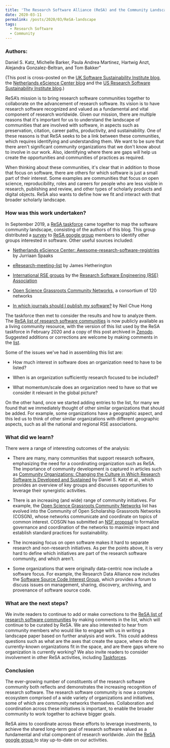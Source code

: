 ```yaml
---
title: 'The Research Software Alliance (ReSA) and the Community Landscape'
date: 2020-03-11
permalink: /posts/2020/03/ReSA-landscape
tags:
  - Research Software
  - Community
---
```


### Authors: 
Daniel S. Katz, Michelle Barker, Paula Andrea Martinez, Hartwig Anzt, Alejandra Gonzalez-Beltran, and Tom Bakker"

(This post is cross-posted on the [UK Software Sustainability Institute blog](https://software.ac.uk/blog/2020-03-11-research-software-alliance-resa-and-community-landscape), the [Netherlands eScience Center blog](https://blog.esciencecenter.nl/the-research-software-alliance-resa-and-the-community-landscape-9b8a6290ebb3) and the [US Research Software Sustainability Institute blog](http://urssi.us/blog/2020/03/11/the-research-software-alliance-resa-and-the-community-landscape/).)


ReSA’s mission is to bring research software communities together to collaborate on the advancement of research software. Its vision is to have research software recognized and valued as a fundamental and vital component of research worldwide. Given our mission, there are multiple reasons that it's important for us to understand the landscape of communities that are involved with software, in aspects such as preservation, citation, career paths, productivity, and sustainability. One of these reasons is that ReSA seeks to be a link between these communities, which requires identifying and understanding them. We want to be sure that there aren't significant community organizations that we don't know about to involve in our work. Also, identifying where there are gaps will help us create the opportunities and communities of practices as required.





When thinking about these communities, it's clear that in addition to those that focus on software, there are others for which software is just a small part of their interest. Some examples are communities that focus on open science, reproducibility, roles and careers for people who are less visible in research, publishing and review, and other types of scholarly products and digital objects. ReSA also wants to define how we fit and interact with that  broader scholarly landscape.





### How was this work undertaken?





In September 2019, a [ReSA taskforce](http://www.researchsoft.org/resa-taskforces-join-us/) came together to map the software community landscape, consisting of the authors of this blog. This group distributed a [survey](https://docs.google.com/forms/d/1kftKvGAHXIFButQ47Q3WoSCBT0v789tuksiLQkekzt4/viewform?edit_requested=true) to [ReSA google group](https://groups.google.com/forum/#!forum/research-software-alliance) members to identify other groups interested in software. Other useful sources included:







* [Netherlands eScience Center: Awesome-research-software-registries](https://github.com/NLeSC/awesome-research-software-registries/blob/master/README.md) by Jurriaan Spaaks

* [eResearch-meeting-list](https://github.com/jamespjh/eResearch-meeting-list/tree/master) by James Hetherington

* [International RSE groups](https://rse.ac.uk/community/international-rse-groups/) by the [Research Software Engineering (RSE) Association](https://rse.ac.uk/)

* [Open Science Grassroots Community Networks](https://docs.google.com/spreadsheets/d/1LNF5_bOkRV-RLIF4HYmu-gOemIa4IdfXEer89fM-Vy8/edit#gid=0), a consortium of 120 networks 

* [In which journals should I publish my software?](https://www.software.ac.uk/which-journals-should-i-publish-my-software) by Neil Chue Hong





The taskforce then met to consider the results and how to analyze them. The [ReSA list of research software communities](https://docs.google.com/spreadsheets/d/15JHqOxR4HIKHYe821IPvbxIuXP1zMjXKGEIJwB-GPqE/edit#gid=0) is now publicly available as a living community resource, with the version of this list used by the ReSA taskforce in February 2020 and a copy of this post archived in [Zenodo](https://doi.org/10.5281/zenodo.3699950). Suggested additions or corrections are welcome by making comments in the [list](https://docs.google.com/spreadsheets/d/15JHqOxR4HIKHYe821IPvbxIuXP1zMjXKGEIJwB-GPqE/edit#gid=0).





Some of the issues we've had in assembling this list are:

* How much interest in software does an organization need to have to be listed?

* When is an organization sufficiently research focused to be included?

* What momentum/scale does an organization need to have so that we consider it relevant in the global picture? 

On the other hand, once we started adding entries to the list, for many we found that we immediately thought of other similar organizations that should be added. For example, some organizations have a geographic aspect, and this led us to think of other similar organizations with different geographic aspects, such as all the national and regional RSE associations.





### What did we learn?





There were a range of interesting outcomes of the analysis:





* There are many, many communities that support research software, emphasizing the need for a coordinating organization such as ReSA. The importance of community development is captured in articles such as [Community Organizations: Changing the Culture in Which Research Software is Developed and Sustained](https://arxiv.org/abs/1811.08473) by Daniel S. Katz et al., which provides an overview of key groups and discusses opportunities to leverage their synergistic activities.

* There is an increasing (and wide) range of community initiatives. For example, the [Open Science Grassroots Community Networks](https://docs.google.com/spreadsheets/d/1geYQLpJQtzPbhN3UZGSqPGFKNIF-hqXd7PGrwZJzasA/edit#gid=0) list has evolved into the Community of Open Scholarship Grassroots Networks (COSGN), whose networks communicate and coordinate on topics of common interest. COSGN has submitted an [NSF proposal](https://osf.io/preprints/metaarxiv/d7mwk) to formalize governance and coordination of the networks to maximize impact and establish standard practices for sustainability. 

* The increasing focus on open software makes it hard to separate research and non-research initiatives. As per the points above, it is very hard to define which initiatives are part of the research software community, and which aren’t.

* Some organizations that were originally data-centric now include a software focus. For example, the Research Data Alliance now includes the [Software Source Code Interest Group](https://www.rd-alliance.org/groups/software-source-code-ig), which provides a forum to discuss issues on management, sharing, discovery, archiving, and provenance of software source code.





### What are the next steps?





We invite readers to continue to add or make corrections to the [ReSA list of research software communities](https://docs.google.com/spreadsheets/d/15JHqOxR4HIKHYe821IPvbxIuXP1zMjXKGEIJwB-GPqE/edit#gid=0) by making comments in the list, which will continue to be curated by ReSA. We are also interested to hear from community members who would like to engage with us in writing a landscape paper based on further analysis and work. This could address questions such as what are the axes that create the space, where do the currently-known organizations fit in the space, and are there gaps where no organization is currently working? We also invite readers to consider involvement in other ReSA activities, including [Taskforces](http://www.researchsoft.org/resa-taskforces-join-us/).





### Conclusion





The ever-growing number of constituents of the research software community both reflects and demonstrates the increasing recognition of research software. The research software community is now a complex ecosystem comprised of a wide variety of organizations and initiatives, some of which are community networks themselves. Collaboration and coordination across these initiatives is important, to enable the broader community to work together to achieve bigger goals.





ReSA aims to coordinate across these efforts to leverage investments, to achieve the shared long-term goal of research software valued as a fundamental and vital component of research worldwide. Join the [ReSA google group ](https://groups.google.com/forum/#!forum/research-software-alliance) to stay up-to-date on our activities.







